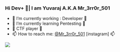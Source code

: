 <!--
**yuvarajsf/yuvarajsf** is a ✨ _special_ ✨ repository because its `README.md` (this file) appears on your GitHub profile.
-->
### Hi Dev+ 👋| I am Yuvaraj A.K.A Mr_3rr0r_501 


- 🔭 I’m currently working : Developer 🔭
- 🌱 I’m currently learning Pentesting 🌱
- 🏁 CTF player 🏁
- 📫 How to reach me: <a href="https://yuvarajucet.github.io/portfolio">@Mr_3rr0r_501</a> [instagram] 📫

![](https://github-readme-stats.vercel.app/api?username=yuvarajsf&theme=light&show_icons=true&title_color=FFD700&icon_color=4169E1&text_color=008000&bg_color=000)


